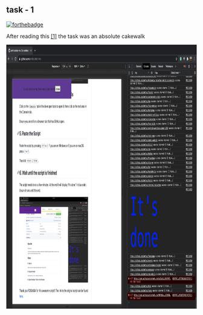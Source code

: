 ## task - 1

[![forthebadge](https://forthebadge.com/images/badges/ctrl-c-ctrl-v.svg)](https://forthebadge.com)

After reading this <a href="https://github.com/amfoss/star-me">[1]</a> the task was an absolute cakewalk

<img src="task-1_screenshot.png" height="700">

